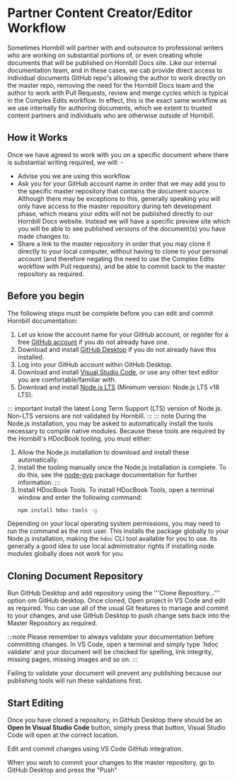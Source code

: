 # Partner Content Creator/Editor Workflow

Sometimes Hornbill will partner with and outsource to professional writers who are working on substantial portions of, or even creating whole documents that will be published on Hornbill Docs site.  Like our internal documentation team, and in these cases, we cab provide direct access to individual documents GitHub repo's allowing the author to work directly on the master repo, removing the need for the Hornbill Docs team and the author to work with Pull Requests, review and merge cycles which is typical in the Complex Edits workflow.  In effect, this is the exact same workflow as we use internally for authoring documents, which we extent to trusted content partners and individuals who are otherwise outside of Hornbill.

## How it Works
Once we have agreed to work with you on a specific document where there is substantial writing required, we will: -

* Advise you we are using this workflow
* Ask you for your GitHub account name in order that we may add you to the specific master repository that contains the document source.  Although there may be exceptions to this, generally speaking you will only have access to the master repository during teh development phase, which means your edits will not be published directly to our Hornbill Docs website.  Instead we will have a specific preview site which you will be able to see published versions of the document(s) you have made changes to. 
* Share a link to the master repository in order that you may clone it directly to your local computer, without having to clone to your personal account (and therefore negating the need to use the Complex Edits workflow with Pull requests), and be able to commit back to the master repository as required. 

## Before you begin
The following steps must be complete before you can edit and commit Hornbill documentation:
1. Let us know the account name for your GitHub account, or register for a free [GitHub account](https://github.com/signup) if you do not already have one.
2. Download and install [GitHub Desktop](https://desktop.github.com/) if you do not already have this installed. 
3. Log into your GitHub account within GitHub Desktop.
4. Download and install [Visual Studio Code](https://code.visualstudio.com/), or use any other text editor you are comfortable/familiar with.
5. Download and install [Node.js LTS](https://nodejs.org/en/) (Minimum version: Node.js LTS v18 LTS).

  ::: important
  Install the latest Long Term Support (LTS) version of Node.js. Non-LTS versions are not validated by Hornbill.
  ::: 
  ::: note
  During the Node.js installation, you may be asked to automatically install the tools necessary to compile native modules. Because these tools are required by the Hornbill's HDocBook tooling, you must either:
   1. Allow the Node.js installation to download and install these automatically.
   2. Install the tooling manually once the Node.js installation is complete. To do this, see the [node-gyp](https://www.npmjs.com/package/node-gyp)  package documentation for further information.
   :::
6.  Install HDocBook Tools. To install HDocBook Tools, open a terminal window and enter the following command: 
    ```bash
    npm install hdoc-tools -g
    ```
   Depending on your local operating system permissions, you may need to run the command as the root user. This installs the package globally to your Node.js installation, making the `hdoc` CLI tool available for you to use.  Its generally a good idea to use local administrator rights if installing node modules globally does not work for you

## Cloning Document Repository
Run GitHub Desktop and add repository using the '''Clone Repository...''' option om GitHub desktop.  Once cloned, Open project in VS Code and edit as required.  You can use all of the usual Git features to manage and commit to your changes, and use GitHub Desktop to push change sets back into the Master Repository as required. 

:::note
Please remember to always validate your documentation before committing changes.  In VS Code, open a terminal and simply type `hdoc validate' and your document will be checked for spelling, link integrity, missing pages, missing images and so on. 
:::

Failing to validate your document will prevent any publishing because our publishing tools will run these validations first.  

## Start Editing
Once you have cloned a repository, in GitHub Desktop there should be an __Open In Visual Studio Code__ button, simply press that button, Visual Studio Code will open at the correct location. 

Edit and commit changes using VS Code GitHub integration.  

When you wish to commit your changes to the master repository, go to GitHub Desktop and press the "Push" 